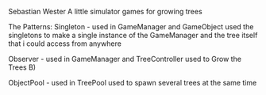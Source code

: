 Sebastian Wester
A little simulator games for growing trees 

The Patterns:
Singleton - used in GameManager and GameObject
used the singletons to make a single instance of the GameManager and the tree itself that i could access from anywhere

Observer - used in GameManager and TreeController
used to Grow the Trees B) 

ObjectPool - used in TreePool
used to spawn several trees at the same time 
